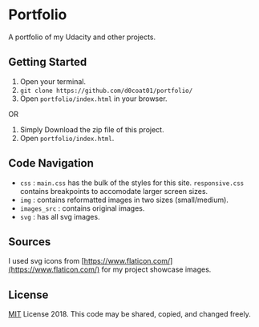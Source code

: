# Portfolio
A portfolio of my Udacity and other projects.

## Getting Started
1. Open your terminal.
2. `git clone https://github.com/d0coat01/portfolio/`
3. Open `portfolio/index.html` in your browser.

OR

1. Simply Download the zip file of this project.
2. Open `portfolio/index.html`.

## Code Navigation
- `css` : `main.css` has the bulk of the styles for this site. `responsive.css` contains breakpoints to accomodate larger screen sizes.
- `img` : contains reformatted images in two sizes (small/medium).
- `images_src` : contains original images.
- `svg` : has all svg images.

## Sources
I used svg icons from [https://www.flaticon.com/](https://www.flaticon.com/) for my project showcase images.

## License
[MIT](https://choosealicense.com/licenses/mit/) License 2018. This code may be shared, copied, and changed freely.
